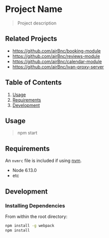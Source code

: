 # Project Name

> Project description

## Related Projects

  - https://github.com/airBnc/booking-module
  - https://github.com/airBnc/reviews-module
  - https://github.com/airBnc/calendar-module
  - https://github.com/airBnc/ivan-proxy-server

## Table of Contents

1. [Usage](#Usage)
1. [Requirements](#requirements)
1. [Development](#development)

## Usage

> npm start

## Requirements

An `nvmrc` file is included if using [nvm](https://github.com/creationix/nvm).

- Node 6.13.0
- etc

## Development

### Installing Dependencies

From within the root directory:

```sh
npm install -g webpack
npm install
```

